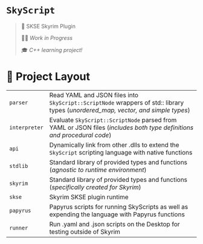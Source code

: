 # `SkyScript`

> 🐉 SKSE Skyrim Plugin
>
> 👩‍💻 _Work in Progress_
>
> 🎓 _C++ learning project!_

# 📂 Project Layout

| | |
|-|-|
| `parser`       | Read YAML and JSON files into `SkyScript::ScriptNode` wrappers of std:: library types (_unordered_map, vector, and simple types_) |
| `interpreter`  | Evaluate `SkyScript::ScriptNode` parsed from YAML or JSON files (_includes both type definitions and procedural code_) |
| `api`          | Dynamically link from other .dlls to extend the `SkyScript` scripting language with native functions |
| `stdlib`       | Standard library of provided types and functions (_agnostic to runtime environment_) |
| `skyrim`       | Standard library of provided types and functions (_specifically created for Skyrim_) |
| `skse`         | Skyrim SKSE plugin runtime |
| `papyrus`      | Papyrus scripts for running SkyScripts as well as expending the language with Papyrus functions |
| `runner`       | Run .yaml and .json scripts on the Desktop for testing outside of Skyrim |
